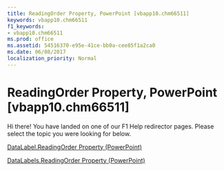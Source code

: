 ```yaml
---
title: ReadingOrder Property, PowerPoint [vbapp10.chm66511]
keywords: vbapp10.chm66511
f1_keywords:
- vbapp10.chm66511
ms.prod: office
ms.assetid: 54516370-e95e-41ce-bb0a-cee85f1a2ca0
ms.date: 06/08/2017
localization_priority: Normal
---
```



# ReadingOrder Property, PowerPoint [vbapp10.chm66511]

Hi there! You have landed on one of our F1 Help redirector pages. Please select the topic you were looking for below.

[DataLabel.ReadingOrder Property (PowerPoint)](http://msdn.microsoft.com/library/a684bc32-9a56-85d6-3082-295470b89398%28Office.15%29.aspx)

[DataLabels.ReadingOrder Property (PowerPoint)](http://msdn.microsoft.com/library/8c2880ab-b479-31fa-7cc6-663d1b0fc147%28Office.15%29.aspx)


